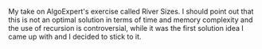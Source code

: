 My take on AlgoExpert's exercise called River Sizes. I should point out that this is not an optimal solution in terms of time and memory complexity and the use of recursion is controversial, while it was the first solution idea I came up with and I decided to stick to it.
